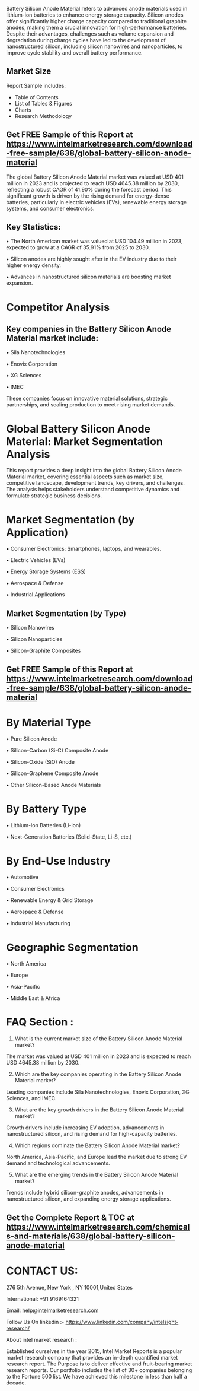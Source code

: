 Battery Silicon Anode Material refers to advanced anode materials used in lithium-ion batteries to enhance energy storage capacity. Silicon anodes offer significantly higher charge capacity compared to traditional graphite anodes, making them a crucial innovation for high-performance batteries. Despite their advantages, challenges such as volume expansion and degradation during charge cycles have led to the development of nanostructured silicon, including silicon nanowires and nanoparticles, to improve cycle stability and overall battery performance.

Market Size
-
Report Sample includes:
- Table of Contents
- List of Tables & Figures
- Charts
- Research Methodology


Get FREE Sample of this Report at https://www.intelmarketresearch.com/download-free-sample/638/global-battery-silicon-anode-material
-
The global Battery Silicon Anode Material market was valued at USD 401 million in 2023 and is projected to reach USD 4645.38 million by 2030, reflecting a robust CAGR of 41.90% during the forecast period. This significant growth is driven by the rising demand for energy-dense batteries, particularly in electric vehicles (EVs), renewable energy storage systems, and consumer electronics.

 
Key Statistics:
-
•	The North American market was valued at USD 104.49 million in 2023, expected to grow at a CAGR of 35.91% from 2025 to 2030.

•	Silicon anodes are highly sought after in the EV industry due to their higher energy density.

•	Advances in nanostructured silicon materials are boosting market expansion.

Competitor Analysis
=
Key companies in the Battery Silicon Anode Material market include:
-
•	Sila Nanotechnologies

•	Enovix Corporation

•	XG Sciences

•	IMEC

These companies focus on innovative material solutions, strategic partnerships, and scaling production to meet rising market demands.

Global Battery Silicon Anode Material: Market Segmentation Analysis
=
This report provides a deep insight into the global Battery Silicon Anode Material market, covering essential aspects such as market size, competitive landscape, development trends, key drivers, and challenges. The analysis helps stakeholders understand competitive dynamics and formulate strategic business decisions.

Market Segmentation (by Application)
=
•	Consumer Electronics: Smartphones, laptops, and wearables.

•	Electric Vehicles (EVs)

•	Energy Storage Systems (ESS)


•	Aerospace & Defense

•	Industrial Applications

Market Segmentation (by Type)
-
•	Silicon Nanowires

•	Silicon Nanoparticles

•	Silicon-Graphite Composites

Get FREE Sample of this Report at https://www.intelmarketresearch.com/download-free-sample/638/global-battery-silicon-anode-material
-

By Material Type
=
•	Pure Silicon Anode

•	Silicon-Carbon (Si-C) Composite Anode

•	Silicon-Oxide (SiO) Anode

•	Silicon-Graphene Composite Anode

•	Other Silicon-Based Anode Materials

By Battery Type
=
•	Lithium-Ion Batteries (Li-ion)

•	Next-Generation Batteries (Solid-State, Li-S, etc.)

By End-Use Industry
=
•	Automotive

•	Consumer Electronics

•	Renewable Energy & Grid Storage

•	Aerospace & Defense

•	Industrial Manufacturing

Geographic Segmentation
=
•	North America

•	Europe

•	Asia-Pacific

•	Middle East & Africa

FAQ Section : 
=
1. What is the current market size of the Battery Silicon Anode Material market?

The market was valued at USD 401 million in 2023 and is expected to reach USD 4645.38 million by 2030.

2. Which are the key companies operating in the Battery Silicon Anode Material market?

Leading companies include Sila Nanotechnologies, Enovix Corporation, XG Sciences, and IMEC.

3. What are the key growth drivers in the Battery Silicon Anode Material market?

Growth drivers include increasing EV adoption, advancements in nanostructured silicon, and rising demand for high-capacity batteries.

4. Which regions dominate the Battery Silicon Anode Material market?

North America, Asia-Pacific, and Europe lead the market due to strong EV demand and technological advancements.

5. What are the emerging trends in the Battery Silicon Anode Material market?

Trends include hybrid silicon-graphite anodes, advancements in nanostructured silicon, and expanding energy storage applications.

Get the Complete Report & TOC at https://www.intelmarketresearch.com/chemicals-and-materials/638/global-battery-silicon-anode-material
-
CONTACT US:
=
276 5th Avenue, New York , NY 10001,United States

International: +91 9169164321

Email: help@intelmarketresearch.com

Follow Us On linkedin :- https://www.linkedin.com/company/intelsight-research/

About intel market research :

Established ourselves in the year 2015, Intel Market Reports is a popular market research company that provides an in-depth quantified market research report. The Purpose is to deliver effective and fruit-bearing market research reports. Our portfolio includes the list of 30+ companies belonging to the Fortune 500 list. We have achieved this milestone in less than half a decade.
